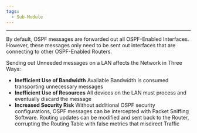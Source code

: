 ```yaml
---
tags:
  - Sub-Module
---
```


---
By default, OSPF messages are forwarded out all OSPF-Enabled Interfaces.
However, these messages only need to be sent out interfaces that are connecting to other OSPF-Enabled Routers.

Sending out Unneeded messages on a LAN affects the Network in Three Ways:
- **Inefficient Use of Bandwidth**
  Available Bandwidth is consumed transporting unnecessary messages
- **Inefficient Use of Resources**
  All devices on the LAN must process and eventually discard the message
- **Increased Security Risk**
  Without additional OSPF security configurations, OSPF messages can be intercepted with Packet Sniffing Software.
  Routing updates can be modified and sent back to the Router, corrupting the Routing Table with false metrics that misdirect Traffic